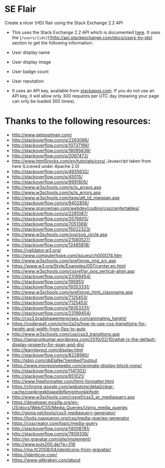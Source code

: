 # SE Flair

Create a nicer (HD) flair using the Stack Exchange 2.2 API

 - This uses the Stack Exchange 2.2 API which is documented [here](http://api.stackexchange.com/). It uses the (`/users/{ids}`)[http://api.stackexchange.com/docs/users-by-ids] section to get the following information:

  - User display name
  - User display image
  - User badge count
  - User reputation

 - It uses an API key, available from [stackapps.com](http://stackapps.com/apps/oauth/register). If you do not use an API key, it will allow only 300 requests per UTC day (meaning your page can only be loaded 300 times).

# Thanks to the following resources:

 - http://www.getpostman.com/
 - http://stackoverflow.com/q/2263096/
 - http://stackoverflow.com/q/10737166/
 - http://stackoverflow.com/q/18095639/
 - http://stackoverflow.com/q/2067472/
 - http://www.html5rocks.com/en/tutorials/cors/ Javascript taken from here (Licened under Apache 2.0)
 - http://stackoverflow.com/q/4935632/
 - http://stackoverflow.com/q/45015/
 - http://stackoverflow.com/q/9991805/
 - http://www.w3schools.com/js/js_arrays.asp
 - http://www.w3schools.com/js/js_errors.asp
 - http://www.w3schools.com/tags/att_td_rowspan.asp
 - http://stackoverflow.com/q/9402856/
 - http://www.granneman.com/webdev/coding/css/centertables/
 - http://stackoverflow.com/q/2281087/
 - http://stackoverflow.com/q/3576605/
 - http://stackoverflow.com/q/7051369/
 - http://stackoverflow.com/q/15022323/
 - http://www.w3schools.com/svg/svg_circle.asp
 - http://stackoverflow.com/q/21580527/
 - http://stackoverflow.com/q/12485818/
 - https://validator.w3.org/
 - http://www.computerhope.com/issues/ch000074.htm
 - http://www.w3schools.com/jsref/prop_img_src.asp
 - https://www.w3.org/Style/Examples/007/center.en.html
 - http://www.w3schools.com/cssref/pr_pos_vertical-align.asp
 - http://stackoverflow.com/q/23199454/
 - http://stackoverflow.com/q/195951/
 - http://stackoverflow.com/q/19353331/
 - http://www.w3schools.com/jsref/prop_html_classname.asp
 - http://stackoverflow.com/q/7125453/
 - http://stackoverflow.com/q/7125453/
 - http://stackoverflow.com/q/19353331/
 - http://stackoverflow.com/q/23199454/
 - http://css3.bradshawenterprises.com/animating_height/
 - https://coderwall.com/p/mn2a2g/how-to-use-css-transitions-for-height-and-width-from-0px-to-auto
 - http://www.w3schools.com/css/css3_transitions.asp
 - https://iamarunkumar.wordpress.com/2010/02/10/what-is-the-default-display-property-for-span-and-div/
 - http://learnlayout.com/display.html
 - http://stackoverflow.com/q/8228980/
 - http://jsbin.com/obElaNe/1/embed?output
 - https://www.impressivewebs.com/animate-display-block-none/
 - http://stackoverflow.com/q/1141302/
 - http://stackoverflow.com/q/951021/
 - http://www.freeformatter.com/html-formatter.html
 - https://chrome.google.com/webstore/detail/clear-cache/cppjkneekbjaeellbfkmgnhonkkjfpdn
 - http://www.w3schools.com/cssref/css3_pr_mediaquery.asp
 - https://developer.mozilla.org/en-US/docs/Web/CSS/Media_Queries/Using_media_queries
 - http://giona.net/tools/css3-mediaquery-generator/
 - https://tools.nasqueron.org/css/media-queries-generator
 - https://csscreator.com/topic/media-query
 - http://stackoverflow.com/q/14008781/
 - http://stackoverflow.com/q/7859336/
 - http://en.gravatar.com/site/implement/
 - http://www.puls200.de/?p=316
 - https://ma.tt/2008/04/identicons-from-gravatar/
 - https://jdenticon.com/
 - https://www.gitkraken.com/about
